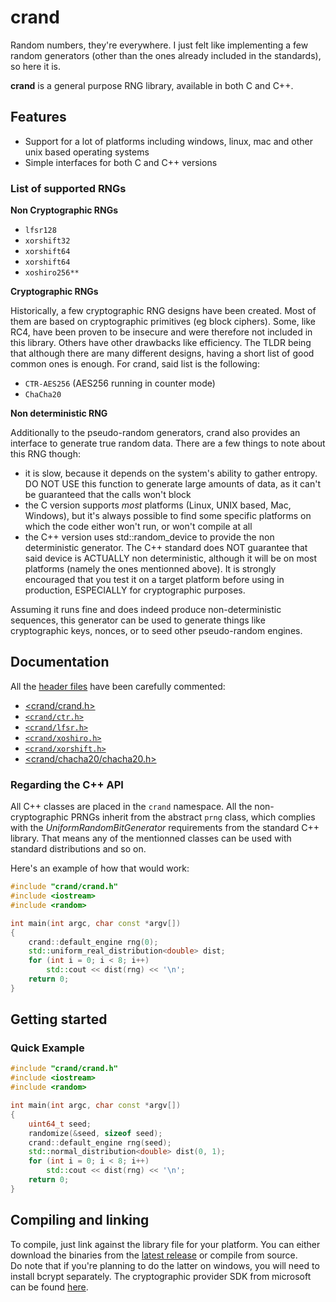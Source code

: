 # crand

Random numbers, they're everywhere. I just felt like implementing a few random generators (other than the ones
already included in the standards), so here it is.

**crand** is a general purpose RNG library, available in both C and C++.

## Features

- Support for a lot of platforms including windows, linux, mac and other unix based operating systems
- Simple interfaces for both C and C++ versions

### List of supported RNGs

**Non Cryptographic RNGs**

- `lfsr128`
- `xorshift32`
- `xorshift64`
- `xorshift64`
- `xoshiro256**`

**Cryptographic RNGs**

Historically, a few cryptographic RNG designs have been created. Most of them are based on cryptographic
primitives (eg block ciphers). Some, like RC4, have been proven to be insecure and were therefore not included
in this library. Others have other drawbacks like efficiency. The TLDR being that although there are many
different designs, having a short list of good common ones is enough. For crand, said list is the following:

- `CTR-AES256` (AES256 running in counter mode)
- `ChaCha20`

**Non deterministic RNG**

Additionally to the pseudo-random generators, crand also provides an interface to generate 
true random data. There are a few things to note about this RNG though:
- it is slow, because it depends on the system's ability to gather entropy. DO NOT USE this function
to generate large amounts of data, as it can't be guaranteed that the calls won't block
- the C version supports *most* platforms (Linux, UNIX based, Mac, Windows), but it's always
possible to find some specific platforms on which the code either won't run, or won't compile at all
- the C++ version uses std::random_device to provide the non deterministic generator. The C++ standard
does NOT guarantee that said device is ACTUALLY non deterministic, although it will be on most platforms
(namely the ones mentionned above). It is strongly encouraged that you test it on a target platform before
using in production, ESPECIALLY for cryptographic purposes. 

Assuming it runs fine and does indeed produce non-deterministic sequences, this generator 
can be used to generate things like cryptographic keys, nonces, or to seed other pseudo-random
engines.

## Documentation

All the [header files](include) have been carefully commented:

- [<crand/crand.h>](include/crand/crand.h)
- [`<crand/ctr.h>`](include/crand/ctr.h)
- [`<crand/lfsr.h>`](include/crand/lfsr.h)
- [`<crand/xoshiro.h>`](include/crand/xoshiro.h)
- [`<crand/xorshift.h>`](include/crand/xorshift.h)
- [<crand/chacha20/chacha20.h>](include/crand/chacha20/chacha20.h)

### Regarding the C++ API

All C++ classes are placed in the `crand` namespace. All the non-cryptographic PRNGs inherit from the 
abstract `prng` class, which complies with the *UniformRandomBitGenerator* requirements from the standard
C++ library. That means any of the mentionned classes can be used with standard distributions and so on.

Here's an example of how that would work:

```cpp
#include "crand/crand.h"
#include <iostream>
#include <random>

int main(int argc, char const *argv[])
{
    crand::default_engine rng(0);
    std::uniform_real_distribution<double> dist;
    for (int i = 0; i < 8; i++)
        std::cout << dist(rng) << '\n';    
    return 0;
}
```

## Getting started

### Quick Example

```cpp
#include "crand/crand.h"
#include <iostream>
#include <random>

int main(int argc, char const *argv[])
{
    uint64_t seed;
    randomize(&seed, sizeof seed);
    crand::default_engine rng(seed);
    std::normal_distribution<double> dist(0, 1);
    for (int i = 0; i < 8; i++)
        std::cout << dist(rng) << '\n';    
    return 0;
}
```

## Compiling and linking

To compile, just link against the library file for your platform.
You can either download the binaries from the [latest release](https://github.com/EddieBreeg/rand/releases/tag/v1.0)
or compile from source.\
Do note that if you're planning to do the latter on windows, you will need to install 
bcrypt separately. The cryptographic provider SDK from microsoft can be found [here](https://www.microsoft.com/en-us/download/details.aspx?id=30688).
